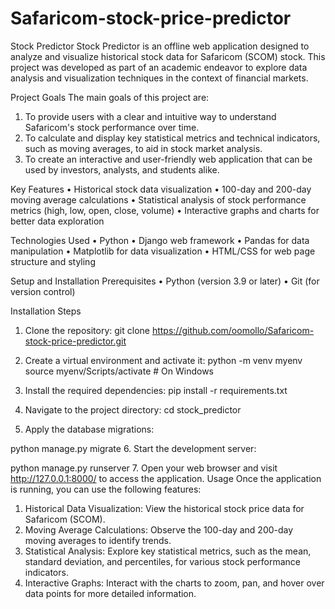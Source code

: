 # Safaricom-stock-price-predictor
Stock Predictor
Stock Predictor is an offline web application designed to analyze and visualize historical stock data for Safaricom (SCOM) stock. This project was developed as part of an academic endeavor to explore data analysis and visualization techniques in the context of financial markets.

Project Goals
The main goals of this project are:
1.	To provide users with a clear and intuitive way to understand Safaricom's stock performance over time.
2.	To calculate and display key statistical metrics and technical indicators, such as moving averages, to aid in stock market analysis.
3.	To create an interactive and user-friendly web application that can be used by investors, analysts, and students alike.
   
Key Features
•	Historical stock data visualization
•	100-day and 200-day moving average calculations
•	Statistical analysis of stock performance metrics (high, low, open, close, volume)
•	Interactive graphs and charts for better data exploration

Technologies Used
•	Python
•	Django web framework
•	Pandas for data manipulation
•	Matplotlib for data visualization
•	HTML/CSS for web page structure and styling

Setup and Installation
Prerequisites
•	Python (version 3.9 or later)
•	Git (for version control)

Installation Steps
1.	Clone the repository: 
git clone https://github.com/oomollo/Safaricom-stock-price-predictor.git

3.	Create a virtual environment and activate it: 
python -m venv myenv
source myenv/Scripts/activate  # On Windows

4.	Install the required dependencies: 
pip install -r requirements.txt

5.	Navigate to the project directory: 
cd stock_predictor

6.	Apply the database migrations: 

python manage.py migrate
6.	Start the development server: 

python manage.py runserver
7.	Open your web browser and visit http://127.0.0.1:8000/ to access the application.
Usage
Once the application is running, you can use the following features:
1.	Historical Data Visualization: View the historical stock price data for Safaricom (SCOM).
2.	Moving Average Calculations: Observe the 100-day and 200-day moving averages to identify trends.
3.	Statistical Analysis: Explore key statistical metrics, such as the mean, standard deviation, and percentiles, for various stock performance indicators.
4.	Interactive Graphs: Interact with the charts to zoom, pan, and hover over data points for more detailed information.

